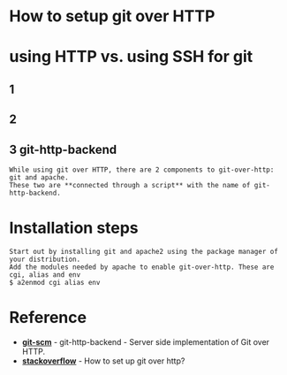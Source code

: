 How to setup git over HTTP
==========================

# using HTTP vs. using SSH for git
## 1

## 2 

## 3 git-http-backend

    While using git over HTTP, there are 2 components to git-over-http: git and apache.
    These two are **connected through a script** with the name of git-http-backend.

# Installation steps

    Start out by installing git and apache2 using the package manager of your distribution.
    Add the modules needed by apache to enable git-over-http. These are cgi, alias and env
    $ a2enmod cgi alias env

# Reference
- __[git-scm](https://git-scm.com/docs/git-http-backend)__ - git-http-backend - Server side implementation of Git over HTTP.
- __[stackoverflow](https://stackoverflow.com/questions/26734933/how-to-set-up-git-over-http)__ - How to set up git over http?
